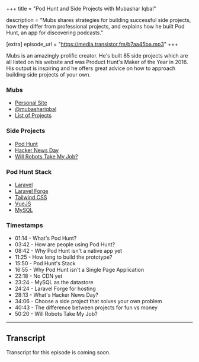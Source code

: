 +++
title = "Pod Hunt and Side Projects with Mubashar Iqbal"

description = "Mubs shares strategies for building successful side projects, how they differ from professional projects, and explains how he built Pod Hunt, an app for discovering podcasts."

[extra]
episode_url = "https://media.transistor.fm/b7aa45ba.mp3"
+++

Mubs is an amazingly prolific creator.  He's built 85 side projects which are all listed on his website and was Product Hunt's Maker of the Year in 2016.  His output is inspiring and he offers great advice on how to approach building side projects of your own.

### Mubs
- [Personal Site](https://mubs.me/)
- [@mubashariqbal](https://twitter.com/mubashariqbal)
- [List of Projects](https://iworkedon.com/@mubashariqbal)

### Side Projects
- [Pod Hunt](https://podhunt.app/)
- [Hacker News Day](https://hackernewsday.com/)
- [Will Robots Take My Job?](https://willrobotstakemyjob.com/)

### Pod Hunt Stack
- [Laravel](https://laravel.com/)
- [Laravel Forge](https://forge.laravel.com/)
- [Tailwind CSS](https://tailwindcss.com/)
- [VueJS](https://vuejs.org/)
- [MySQL](https://www.mysql.com/)

### Timestamps
- 01:14 - What's Pod Hunt?
- 03:42 - How are people using Pod Hunt?
- 08:42 - Why Pod Hunt isn't a native app yet
- 11:25 - How long to build the prototype?
- 15:50 - Pod Hunt's Stack
- 16:55 - Why Pod Hunt isn't a Single Page Application
- 22:18 - No CDN yet
- 23:24 - MySQL as the datastore
- 24:24 - Laravel Forge for hosting
- 28:13 - What's Hacker News Day?
- 34:06 - Choose a side project that solves your own problem
- 40:43 - The difference between projects for fun vs money
- 50:20 - Will Robots Take My Job?

---

## Transcript

Transcript for this episode is coming soon.